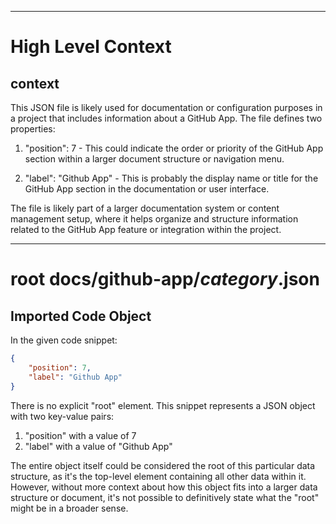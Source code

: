 

  ---
# High Level Context
## context
This JSON file is likely used for documentation or configuration purposes in a project that includes information about a GitHub App. The file defines two properties:

1. "position": 7 - This could indicate the order or priority of the GitHub App section within a larger document structure or navigation menu.

2. "label": "Github App" - This is probably the display name or title for the GitHub App section in the documentation or user interface.

The file is likely part of a larger documentation system or content management setup, where it helps organize and structure information related to the GitHub App feature or integration within the project.

---
# root docs/github-app/_category_.json
## Imported Code Object
In the given code snippet:

```json
{
    "position": 7,
    "label": "Github App"
}
```

There is no explicit "root" element. This snippet represents a JSON object with two key-value pairs:

1. "position" with a value of 7
2. "label" with a value of "Github App"

The entire object itself could be considered the root of this particular data structure, as it's the top-level element containing all other data within it. However, without more context about how this object fits into a larger data structure or document, it's not possible to definitively state what the "root" might be in a broader sense.

  